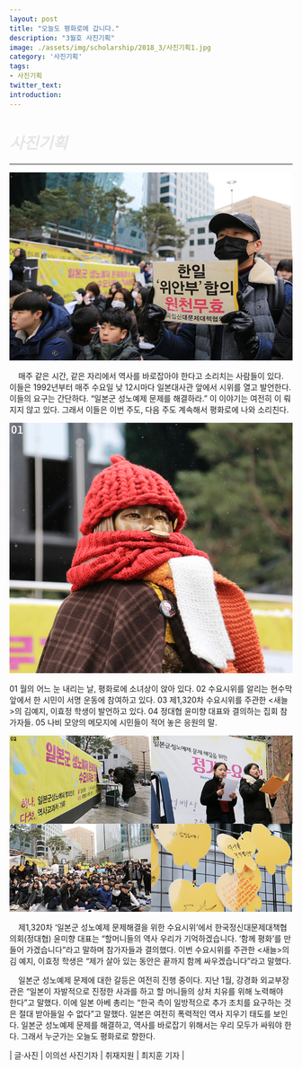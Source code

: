 ```yaml
---
layout: post
title: "오늘도 평화로에 갑니다."
description: "3월호 사진기획"
image: ./assets/img/scholarship/2018_3/사진기획1.jpg
category: '사진기획'
tags:
- 사진기획
twitter_text:
introduction:
---
```


<h1 style="color:#E6E6E6;"><i>사진기획</i></h1>
<hr/>

<!--사진기획-->
<img itemprop="image" src="/assets/img/scholarship/2018_3/사진기획1.jpg" alt="사진기획1" width="800" height="auto">


&nbsp; &nbsp; 매주 같은 시간, 같은 자리에서 역사를 바로잡아야 한다고 소리치는 사람들이 있다. 이들은 1992년부터 매주 수요일 낮 12시마다
일본대사관 앞에서 시위를 열고 발언한다. 이들의 요구는 간단하다. “일본군 성노예제 문제를 해결하라.” 이 이야기는 여전히 이
뤄지지 않고 있다. 그래서 이들은 이번 주도, 다음 주도 계속해서 평화로에 나와 소리친다.


<img itemprop="image" src="/assets/img/scholarship/2018_3/사진기획2.jpg" alt="사진기획2" width="800" height="auto">


01 월의 어느 눈 내리는 날, 평화로에 소녀상이 앉아 있다.
02 수요시위를 알리는 현수막 앞에서 한 시민이 서명 운동에 참여하고 있다.
03 제1,320차 수요시위를 주관한 &lt;새늘&gt;의 김예지, 이효정 학생이 발언하고 있다.
04 정대협 윤미향 대표와 결의하는 집회 참가자들.
05 나비 모양의 메모지에 시민들이 적어 놓은 응원의 말.


<img itemprop="image" src="/assets/img/scholarship/2018_3/사진기획3.jpg" alt="사진기획3" width="800" height="auto">


&nbsp; &nbsp; 제1,320차 ‘일본군 성노예제 문제해결을 위한 수요시위’에서 한국정신대문제대책협의회(정대협) 윤미향 대표는 “할머니들의 역사
우리가 기억하겠습니다. ‘함께 평화’를 만들어 가겠습니다”라고 말하며 참가자들과 결의했다. 이번 수요시위를 주관한 &lt;새늘&gt;의 김
예지, 이효정 학생은 “제가 살아 있는 동안은 끝까지 함께 싸우겠습니다”라고 말했다.

&nbsp; &nbsp; 일본군 성노예제 문제에 대한 갈등은 여전히 진행 중이다. 지난 1월, 강경화 외교부장관은 “일본이 자발적으로 진정한 사과를 하고 할
머니들의 상처 치유를 위해 노력해야 한다”고 말했다. 이에 일본 아베 총리는 “한국 측이 일방적으로 추가 조치를 요구하는 것은 절대 
받아들일 수 없다”고 말했다. 일본은 여전히 폭력적인 역사 지우기 태도를 보인다. 일본군 성노예제 문제를 해결하고, 역사를 바로잡기
위해서는 우리 모두가 싸워야 한다. 그래서 누군가는 오늘도 평화로로 향한다.


| 글·사진 &#124; 이의선 사진기자 | 취재지원 &#124; 최지훈 기자 |
